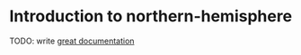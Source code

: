 # Introduction to northern-hemisphere

TODO: write [great documentation](http://jacobian.org/writing/what-to-write/)
